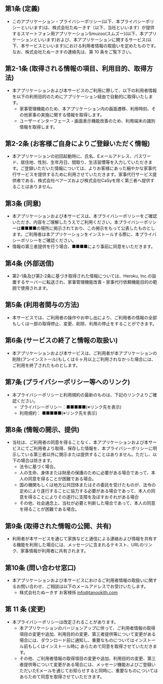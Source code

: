 ## 第1条 (定義)
- このアプリケーション・プライバシーポリシー(以下、本プライバシーポリシーといいます)は、株式会社たぬーきす（以下、当社といいます）が提供するスマートフォン用アプリケーションSmuzoo(スムズー)(以下、本アプリケーションといいます)および、本アプリケーションに関するサービス(以下、本サービスといいます)における利用者情報の取扱いを定めたものです。なお、株式会社たぬーきすの連絡先は、第 10 条をご覧下さい。

## 第2-1条 (取得される情報の項目、利用目的、取得方法)
- 本アプリケーションおよび本サービスのご利用に際して、以下の利用者情報を以下の利用目的のためにアプリケーション経由で自動的に取得いたします。
    - 家事管理機能のため、本アプリケーション内の画面遷移、利用時刻、その他家事の実施に関する情報を取得します。
	- ユーザーインターフェース・画面表示機能改善のため、利用端末の識別情報を取得します。
 
## 第2-2条 (お客様ご自身によりご登録いただく情報) 
- 本アプリケーションの初回起動時に、氏名、Eメールアドレス、パスワード、居住地、性別、生年月日、間取り、生活習慣等を入力していただきます。ご登録いただいた情報については、よりお客様にあった細やかな家事代行サービスを提供するために利用させていただきます。家事代行サービス提供者である、株式会社ベアーズおよび株式会社CaSyを除く第三者へ提供することはありません。

## 第3条 (同意)
- 本アプリケーションおよび本サービスは、本プライバシーポリシーをご確認いただき、内容をご理解したうえでご利用ください。本プライバシーポリシーは■■■■の場所に掲示されており、この掲示をもって公表したものとします。ご利用者は本アプリケーションをインストールする際に、本プライバシーポリシーをご確認ください。
- 情報の第三者提供を行う場合、■■■■により事前に同意をいただきます。

## 第4条 (外部送信)
- 第2-1条及び第2-2条に基づき取得された情報については、Heroku, Inc.の設置するサーバーに転送され、家事管理機能改善・家事代行依頼機能目的の範囲で使用されます。

## 第5条 (利用者関与の方法)
- 本サービスでは、ご利用者の操作やお申し出により、ご利用者の情報の全部もしくは一部の取得停止、変更、削除、利用の停止をすることができます。

## 第6条 (サービスの終了と情報の取扱い)
- 本アプリケーションおよび本サービスは、ご利用者が本アプリケーションの削除(アンインストール)もしくは６ヶ月以上ご利用されなかった場合には、ご利用を終了されたものとします。

## 第7条 (プライバシーポリシー等へのリンク)
- 本プライバシーポリシーと利用規約の最新のものは、下記のリンクよりご確認ください。
    - プライバシーポリシー：■■■■■(※リンク先を表示)
    - 利用規約： ■■■■■(※リンク先を表示)

## 第8条 (情報の開示、提供)
- 当社は、ご利用者の同意を得ることなく、本アプリケーションおよび本サービスにてご利用者より取得、保存した情報を、本プライバシーポリシーに明示している第三者以外に開示または提供することはありません。ただし、以下の場合は除きます。
    - 法令に基づく場合。
	- 人の生命、身体または財産の保護のために必要がある場合であって、本人の同意を得ることが困難である場合。
	- 国の機関もしくは地方公共団体またはその委託を受けたものが、法令の定めにより遂行することに協力する必要がある場合であって、本人の同意を得ることによりその遂行に支障を及ぼすおそれがある場合
	- その他、社会通念上、当社が必要と判断した場合であって、本人の同意を得ることが困難である場合。

## 第9条 (取得された情報の公開、共有)
- 利用者が本サービスを通じて家族などと通信による連絡および情報を共有する機能を利用した場合には、メッセージに含まれるテキスト、URLのリンク、家事情報が利用者に共有されます。

## 第10条 (問い合わせ窓口)
- 本アプリケーションおよび本サービスにおけるご利用者情報の取扱いに関するお問い合わせ、ご相談は以下のメールアドレスでお受けいたします。
    - 株式会社たぬーきす お客様係 info@tanookith.com

## 第 11 条 (変更)
- 本プライバシーポリシーは改定されることがあります。 
    - 本アプリケーションのバージョンアップに伴って、ご利用者情報の取得項目の変更や追加、利用目的の変更、第三者提供等について変更がある場合には、ダウンロード前に通知し、重要なものについてはインストール前もしくはインストール時に あらためて同意を取得させていただきます。
    - その他、ご利用者情報の取得項目の変更や追加、利用目的の変更、第三者提供等について変更がある場合には、メッセージ機能およびご登録いただいたEメールを通じてお知らせすると同時に、重要なものについてはあらためて同意を取得させていただきます。
